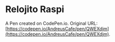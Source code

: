 # Relojito Raspi

A Pen created on CodePen.io. Original URL: [https://codepen.io/AndreusCafe/pen/QWEXdjm](https://codepen.io/AndreusCafe/pen/QWEXdjm).


